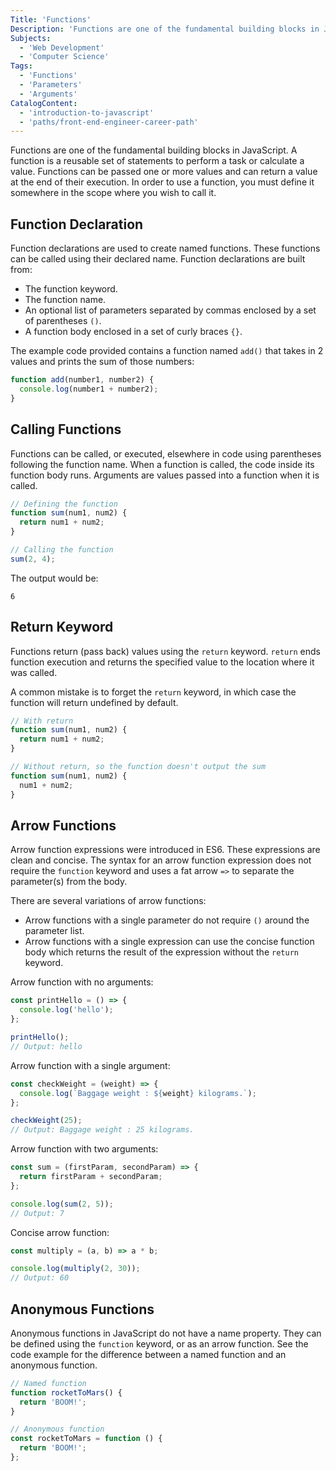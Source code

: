 ```yaml
---
Title: 'Functions'
Description: 'Functions are one of the fundamental building blocks in JavaScript. A function is a reusable set of statements to perform a task or calculate a value. Functions can be passed one or more values and can return a value at the end of their execution. In order to use a function, you must define it somewhere in the scope where you wish to call it. Function declarations are used to create named functions. These functions can be called using their declared name. Function declarations are built from: - The function keyword. - The function name. - An optional list of parameters separated by commas enclosed by a set of parentheses (). - A function body enclosed in a set of curly braces {}. The example code provided contains a function named add() that takes in 2 values and prints the sum of those numbers:'
Subjects:
  - 'Web Development'
  - 'Computer Science'
Tags:
  - 'Functions'
  - 'Parameters'
  - 'Arguments'
CatalogContent:
  - 'introduction-to-javascript'
  - 'paths/front-end-engineer-career-path'
---
```


Functions are one of the fundamental building blocks in JavaScript. A function is a reusable set of statements to perform a task or calculate a value. Functions can be passed one or more values and can return a value at the end of their execution. In order to use a function, you must define it somewhere in the scope where you wish to call it.

## Function Declaration

Function declarations are used to create named functions. These functions can be called using their declared name. Function declarations are built from:

- The function keyword.
- The function name.
- An optional list of parameters separated by commas enclosed by a set of parentheses `()`.
- A function body enclosed in a set of curly braces `{}`.

The example code provided contains a function named `add()` that takes in 2 values and prints the sum of those numbers:

```js
function add(number1, number2) {
  console.log(number1 + number2);
}
```

## Calling Functions

Functions can be called, or executed, elsewhere in code using parentheses following the function name. When a function is called, the code inside its function body runs. Arguments are values passed into a function when it is called.

```js
// Defining the function
function sum(num1, num2) {
  return num1 + num2;
}

// Calling the function
sum(2, 4);
```

The output would be:

```output
6
```

## Return Keyword

Functions return (pass back) values using the `return` keyword. `return` ends function execution and returns the specified value to the location where it was called.

A common mistake is to forget the `return` keyword, in which case the function will return undefined by default.

```js
// With return
function sum(num1, num2) {
  return num1 + num2;
}

// Without return, so the function doesn't output the sum
function sum(num1, num2) {
  num1 + num2;
}
```

## Arrow Functions

Arrow function expressions were introduced in ES6. These expressions are clean and concise. The syntax for an arrow function expression does not require the `function` keyword and uses a fat arrow `=>` to separate the parameter(s) from the body.

There are several variations of arrow functions:

- Arrow functions with a single parameter do not require `()` around the parameter list.
- Arrow functions with a single expression can use the concise function body which returns the result of the expression without the `return` keyword.

Arrow function with no arguments:

```js
const printHello = () => {
  console.log('hello');
};

printHello();
// Output: hello
```

Arrow function with a single argument:

```js
const checkWeight = (weight) => {
  console.log(`Baggage weight : ${weight} kilograms.`);
};

checkWeight(25);
// Output: Baggage weight : 25 kilograms.
```

Arrow function with two arguments:

```js
const sum = (firstParam, secondParam) => {
  return firstParam + secondParam;
};

console.log(sum(2, 5));
// Output: 7
```

Concise arrow function:

```js
const multiply = (a, b) => a * b;

console.log(multiply(2, 30));
// Output: 60
```

## Anonymous Functions

Anonymous functions in JavaScript do not have a name property. They can be defined using the `function` keyword, or as an arrow function. See the code example for the difference between a named function and an anonymous function.

```js
// Named function
function rocketToMars() {
  return 'BOOM!';
}

// Anonymous function
const rocketToMars = function () {
  return 'BOOM!';
};
```
